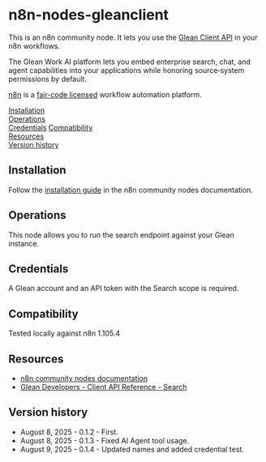 # n8n-nodes-gleanclient

This is an n8n community node. It lets you use the [Glean Client API](https://developers.glean.com/api/client-api/search/search) in your n8n workflows.

The Glean Work AI platform lets you embed enterprise search, chat, and agent capabilities into your applications while honoring source‑system permissions by default.

[n8n](https://n8n.io/) is a [fair-code licensed](https://docs.n8n.io/reference/license/) workflow automation platform.

[Installation](#installation)  
[Operations](#operations)  
[Credentials](#credentials)
[Compatibility](#compatibility)  
[Resources](#resources)  
[Version history](#version-history)

## Installation

Follow the [installation guide](https://docs.n8n.io/integrations/community-nodes/installation/) in the n8n community nodes documentation.

## Operations

This node allows you to run the search endpoint against your Glean instance.

## Credentials

A Glean account and an API token with the Search scope is required. 

## Compatibility

Tested locally against n8n 1.105.4

## Resources

* [n8n community nodes documentation](https://docs.n8n.io/integrations/#community-nodes)
* [Glean Developers - Client API Reference - Search](https://developers.glean.com/api/client-api/search/search)

## Version history

* August 8, 2025 - 0.1.2 - First.
* August 8, 2025 - 0.1.3 - Fixed AI Agent tool usage.
* August 9, 2025 - 0.1.4 - Updated names and added credential test.


